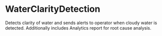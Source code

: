 # WaterClarityDetection
Detects clarity of water and sends alerts to operator when cloudy water is detected. Additionally includes Analytics report for root cause analysis.
